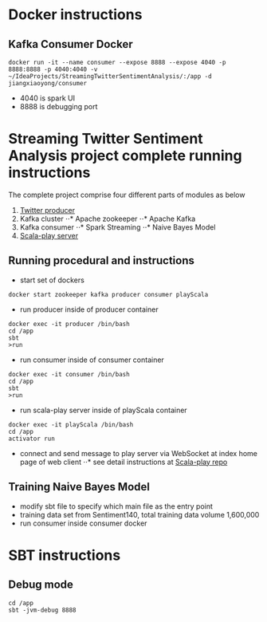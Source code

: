Docker instructions
=====================================
Kafka Consumer Docker
-------------------------------------
```
docker run -it --name consumer --expose 8888 --expose 4040 -p 8888:8888 -p 4040:4040 -v ~/IdeaProjects/StreamingTwitterSentimentAnalysis/:/app -d jiangxiaoyong/consumer
```
- 4040 is spark UI
- 8888 is debugging port

Streaming Twitter Sentiment Analysis project complete running instructions
=====================================
The complete project comprise four different parts of modules as below
1. [Twitter producer](https://github.com/jiangxiaoyong/TwitterProducer)
2. Kafka cluster
⋅⋅* Apache zookeeper
⋅⋅* Apache Kafka
3. Kafka consumer
⋅⋅* Spark Streaming
⋅⋅* Naive Bayes Model
4. [Scala-play server](https://github.com/jiangxiaoyong/play-scala)

Running procedural and instructions
------------------------------------
- start set of dockers
```
docker start zookeeper kafka producer consumer playScala
```

- run producer inside of producer container
```
docker exec -it producer /bin/bash
cd /app
sbt
>run
```

- run consumer inside of consumer container
```
docker exec -it consumer /bin/bash
cd /app
sbt
>run
```

- run scala-play server inside of playScala container
```
docker exec -it playScala /bin/bash
cd /app
activator run
```

- connect and send message to play server via WebSocket at index home page of web client
⋅⋅* see detail instructions at [Scala-play repo](https://github.com/jiangxiaoyong/play-scala)

Training Naive Bayes Model
------------------------------------
- modify sbt file to specify which main file as the entry point
- training data set from Sentiment140, total training data volume 1,600,000
- run consumer inside consumer docker

SBT instructions
====================================
Debug mode
-----------------------------------
```
cd /app
sbt -jvm-debug 8888
```